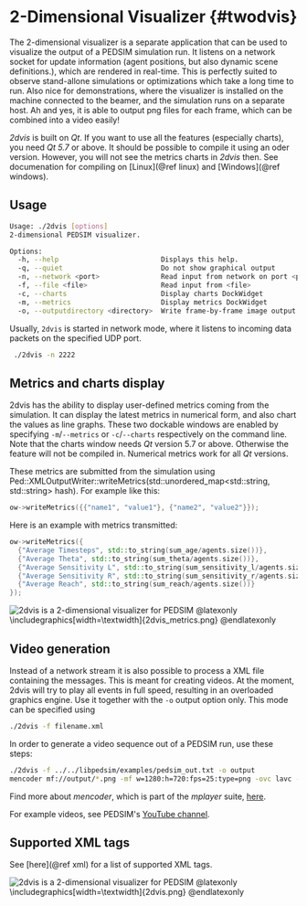 2-Dimensional Visualizer {#twodvis}
========================


The 2-dimensional visualizer is a separate application that can be
used to visualize the output of a PEDSIM simulation run. It listens on
a network socket for update information (agent positions, but also
dynamic scene definitions.), which are rendered in real-time. This is
perfectly suited to observe stand-allone simulations or optimizations
which take a long time to run. Also nice for demonstrations, where the
visualizer is installed on the machine connected to the beamer, and
the simulation runs on a separate host. Ah and yes, it is able to
output png files for each frame, which can be combined into a video
easily!

_2dvis_ is built on _Qt_. If you want to use all the features (especially
charts), you need _Qt 5.7_ or above. It should be possible to compile it
using an oder version. However, you will not see the metrics charts in
_2dvis_ then. See documenation for compiling on [Linux](@ref linux) and
[Windows](@ref windows).


## Usage

~~~~ .sh
Usage: ./2dvis [options]
2-dimensional PEDSIM visualizer.

Options:
  -h, --help                         Displays this help.
  -q, --quiet                        Do not show graphical output
  -n, --network <port>               Read input from network on port <port>
  -f, --file <file>                  Read input from <file>
  -c, --charts                       Display charts DockWidget
  -m, --metrics                      Display metrics DockWidget
  -o, --outputdirectory <directory>  Write frame-by-frame image output to <directory>
~~~~

Usually, `2dvis` is started in network mode, where it listens to
incoming data packets on the specified UDP port.

~~~~ .sh
 ./2dvis -n 2222
~~~~

## Metrics and charts display

2dvis has the ability to display user-defined metrics coming from the
simulation. It can display the latest metrics in numerical form, and
also chart the values as line graphs. These two dockable windows are
enabled by specifying `-m`/`--metrics` or `-c`/`--charts` respectively
on the command line. Note that the charts window needs _Qt_ version
5.7 or above. Otherwise the feature will not be compiled in. Numerical
metrics work for all _Qt_ versions.

These metrics are submitted from the simulation using
Ped::XMLOutputWriter::writeMetrics(std::unordered_map<std::string,
std::string> hash). For example like this:

~~~~ .cpp
ow->writeMetrics({{"name1", "value1"}, {"name2", "value2"}});
~~~~

Here is an example with metrics transmitted:

~~~~ .cpp
ow->writeMetrics({
  {"Average Timesteps", std::to_string(sum_age/agents.size())},
  {"Average Theta", std::to_string(sum_theta/agents.size())},
  {"Average Sensitivity L", std::to_string(sum_sensitivity_l/agents.size())},
  {"Average Sensitivity R", std::to_string(sum_sensitivity_r/agents.size())},
  {"Average Reach", std::to_string(sum_reach/agents.size())}
});
~~~~

![2dvis is a 2-dimensional visualizer for PEDSIM](2dvis_metrics.png)
@latexonly
\includegraphics[width=\textwidth]{2dvis_metrics.png}
@endlatexonly

## Video generation

Instead of a network stream it is also possible to process a XML file
containing the messages. This is meant for creating videos. At the
moment, 2dvis will try to play all events in full speed, resulting in
an overloaded graphics engine. Use it together with the `-o` output
option only. This mode can be specified using

~~~~ .sh
./2dvis -f filename.xml
~~~~

In order to generate a video sequence out of a PEDSIM run, use these
steps:

~~~~ .sh
./2dvis -f ../../libpedsim/examples/pedsim_out.txt -o output
mencoder mf://output/*.png -mf w=1280:h=720:fps=25:type=png -ovc lavc -lavcopts vcodec=mpeg4:mbd=2:trell:vbitrate=6000 -oac copy -o example01.avi
~~~~

Find more about _mencoder_, which is part of the _mplayer_ suite,
[here](http://www.mplayerhq.hu/).

For example videos, see PEDSIM's [YouTube
channel](https://www.youtube.com/watch?v=CxfTYi6CgNs).

## Supported XML tags

See [here](@ref xml) for a list of supported XML tags.

![2dvis is a 2-dimensional visualizer for PEDSIM](2dvis.png)
@latexonly
\includegraphics[width=\textwidth]{2dvis.png}
@endlatexonly
